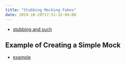 ```yaml
---
title: "Stubbing Mocking Fakes"
date: 2019-10-28T17:51:32-04:00
---
```


- [stubbing and such](https://labs.yulrizka.com/en/stubbing-time-dot-now-in-golang/)

## Example of Creating a Simple Mock

- [example](https://play.golang.org/p/uvbgEggxzTZ)
